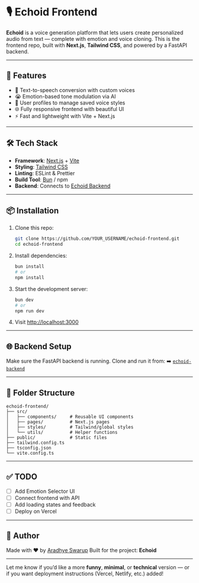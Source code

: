 
# 🎙️ Echoid Frontend

**Echoid** is a voice generation platform that lets users create personalized audio from text — complete with emotion and voice cloning. This is the frontend repo, built with **Next.js**, **Tailwind CSS**, and powered by a FastAPI backend.

---

## 🚀 Features

- 🎤 Text-to-speech conversion with custom voices  
- 😭 Emotion-based tone modulation via AI  
- 👤 User profiles to manage saved voice styles  
- 🌐 Fully responsive frontend with beautiful UI  
- ⚡ Fast and lightweight with Vite + Next.js

---

## 🛠️ Tech Stack

- **Framework**: [Next.js](https://nextjs.org) + [Vite](https://vitejs.dev)  
- **Styling**: [Tailwind CSS](https://tailwindcss.com)  
- **Linting**: ESLint & Prettier  
- **Build Tool**: [Bun](https://bun.sh) / npm  
- **Backend**: Connects to [Echoid Backend](https://github.com/YOUR_USERNAME/echoid-backend)

---

## 📦 Installation

1. Clone this repo:

   ```bash
   git clone https://github.com/YOUR_USERNAME/echoid-frontend.git
   cd echoid-frontend


2. Install dependencies:

   ```bash
   bun install
   # or
   npm install
   ```

3. Start the development server:

   ```bash
   bun dev
   # or
   npm run dev
   ```

4. Visit [http://localhost:3000](http://localhost:3000)

---

## 🌐 Backend Setup

Make sure the FastAPI backend is running. Clone and run it from:
➡️ [`echoid-backend`](https://github.com/YOUR_USERNAME/echoid-backend)

---

## 🧠 Folder Structure

```
echoid-frontend/
├── src/
│   ├── components/     # Reusable UI components
│   ├── pages/          # Next.js pages
│   ├── styles/         # Tailwind/global styles
│   └── utils/          # Helper functions
├── public/             # Static files
├── tailwind.config.ts
├── tsconfig.json
└── vite.config.ts
```

---

## ✅ TODO

* [ ] Add Emotion Selector UI
* [ ] Connect frontend with API
* [ ] Add loading states and feedback
* [ ] Deploy on Vercel

---

## 👤 Author

Made with ❤️ by [Aradhye Swarup](https://github.com/cj-aradhye)
Built for the project: **Echoid**

---

Let me know if you’d like a more **funny**, **minimal**, or **technical** version — or if you want deployment instructions (Vercel, Netlify, etc.) added!
```
